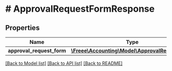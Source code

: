 # # ApprovalRequestFormResponse

## Properties

Name | Type | Description | Notes
------------ | ------------- | ------------- | -------------
**approval_request_form** | [**\Freee\Accounting\Model\ApprovalRequestForm**](ApprovalRequestForm.md) |  | 

[[Back to Model list]](../../README.md#documentation-for-models) [[Back to API list]](../../README.md#documentation-for-api-endpoints) [[Back to README]](../../README.md)


